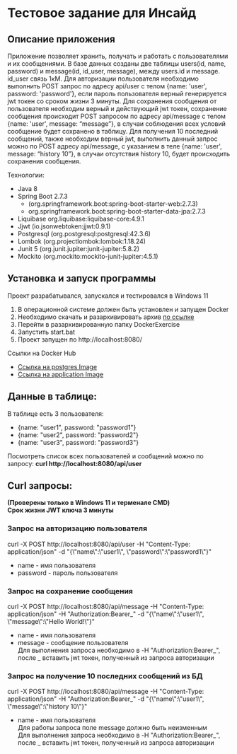 # Тестовое задание для Инсайд
## Описание приложения
Приложение позволяет хранить, получать и работать с пользователями и их сообщениями. В базе данных созданы две таблицы users(id, name, password) и message(id, id_user, message), между users.id и message. id_user связь 1кМ. Для авторизации пользователя необходимо выполнить POST запрос по адресу api/user с телом {name: 'user', password: 'password'}, если пароль пользователя верный генерируется jwt токен со сроком жизни 3 минуты.  Для сохранения сообщения от пользователя необходим верный и действующий jwt токен, сохранение сообщения происходит POST запросом по адресу api/message с телом {name: 'user', message: “message”}, в случаи соблюдения всех условий сообщение будет сохранено в таблицу. Для получения 10 последний сообщений, также необходим верный jwt, выполнить данный запрос можно по POST адресу api/message, с указанием в теле {name: 'user', message: “history 10”}, в случаи отсутствия history 10, будет происходить сохранения сообщения.  
  
Технологии:
- Java 8
- Spring Boot 2.7.3
  - (org.springframework.boot:spring-boot-starter-web:2.7.3)
  - org.springframework.boot:spring-boot-starter-data-jpa:2.7.3
- Liquibase org.liquibase:liquibase-core:4.9.1
- Jjwt (io.jsonwebtoken:jjwt:0.9.1)
- Postgresql (org.postgresql:postgresql:42.3.6)
- Lombok (org.projectlombok:lombok:1.18.24)
- Junit 5 (org.junit.jupiter:junit-jupiter:5.8.2)
- Mockito (org.mockito:mockito-junit-jupiter:4.5.1)



## Установка и запуск программы  
Проект разрабатывался, запускался и тестировался в Windows 11  
1. В операционной системе должен быть установлен и запущен Docker
2. Необходимо скачать и разархивировать архив [по ссылке](https://drive.google.com/file/d/10W2DncYEag8jJ8vLV-myQnObAtFhE63d/view?usp=sharing)  
3. Перейти в разархивированную папку DockerExercise 
4. Запустить start.bat
5. Проект запущен по http://localhost:8080/  
  
Ссылки на Docker Hub
- [Ссылка на postgres Image](https://hub.docker.com/repository/docker/bogdanovmw/testexercise-postgres)
- [Ссылка на application Image](https://hub.docker.com/repository/docker/bogdanovmw/testexercise-application)  

## Данные в таблице:  
В таблице есть 3 пользователя:
- {name: "user1", password: "password1"}
- {name: "user2", password: "password2"}
- {name: "user3", password: "password3"}  
  
Посмотреть список всех пользователей и сообщений можно по запросу: **curl http://localhost:8080/api/user**  
  
## Curl запросы:  
**(Проверены только в Windows 11 и терменале CMD)**  
**Срок жизни JWT ключа 3 минуты**  
### Запрос на авторизацию пользователя
curl -X POST http://localhost:8080/api/user -H "Content-Type: application/json" -d "{\\"name\\":\\"user1\\", \\"password\\":\\"password1\\"}"
- name - имя пользователя
- password - пароль пользователя
### Запрос на сохранение сообщения
curl -X POST http://localhost:8080/api/message -H "Content-Type: application/json" -H "Authorization:Bearer_" -d "{\\"name\\":\\"user1\\", \\"message\\":\\"Hello World!\\"}"
- name - имя пользователя
- message - сообщение пользователя  
Для выполнения запроса необходимо в -H "Authorization:Bearer_", после _ вставить jwt токен, полученный из запроса авторизации  
### Запрос на получение 10 последних сообщений из БД
curl -X POST http://localhost:8080/api/message -H "Content-Type: application/json" -H "Authorization:Bearer_" -d "{\\"name\\":\\"user1\\", \\"message\\":\\"history 10\\"}"
- name - имя пользователя  
Для работы запроса поле message должно быть неизменным  
Для выполнения запроса необходимо в -H "Authorization:Bearer_", после _ вставить jwt токен, полученный из запроса авторизации    
